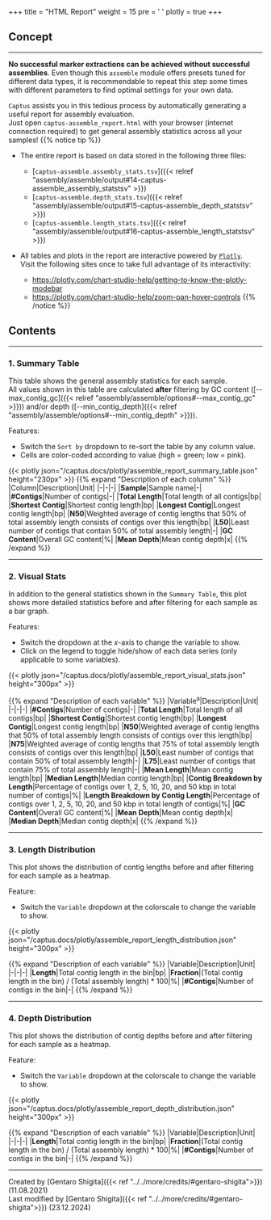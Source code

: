 +++
title = "HTML Report"
weight = 15
pre = '<i class="fas fa-chart-bar"></i> '
plotly = true
+++

## Concept

---
**No successful marker extractions can be achieved without successful assemblies**. Even though this `assemble` module offers presets tuned for different data types, it is recommendable to repeat this step some times with different parameters to find optimal settings for your own data.

`Captus` assists you in this tedious process by automatically generating a useful report for assembly evaluation.  
Just open `captus-assemble_report.html` with your browser (internet connection required) to get general assembly statistics across all your samples!
{{% notice tip %}}

- The entire report is based on data stored in the following three files:
  - [`captus-assemble.assembly_stats.tsv`]({{< relref "assembly/assemble/output#14-captus-assemble_assembly_statstsv" >}})
  - [`captus-assemble.depth_stats.tsv`]({{< relref "assembly/assemble/output#15-captus-assemble_depth_statstsv" >}})
  - [`captus-assemble.length_stats.tsv`]({{< relref "assembly/assemble/output#16-captus-assemble_length_statstsv" >}})
- All tables and plots in the report are interactive powered by [`Plotly`](https://plotly.com/python).  
Visit the following sites once to take full advantage of its interactivity:

  - <https://plotly.com/chart-studio-help/getting-to-know-the-plotly-modebar>
  - <https://plotly.com/chart-studio-help/zoom-pan-hover-controls>
{{% /notice %}}

## Contents

---

### 1. Summary Table

This table shows the general assembly statistics for each sample.  
All values shown in this table are calculated **after** filtering by GC content ([--max_contig_gc]({{< relref "assembly/assemble/options#--max_contig_gc" >}})) and/or depth ([--min_contig_depth]({{< relref "assembly/assemble/options#--min_contig_depth" >}})).

Features:

- Switch the `Sort by` dropdown to re-sort the table by any column value.
- Cells are color-coded according to value (high = green; low = pink).

{{< plotly json="/captus.docs/plotly/assemble_report_summary_table.json" height="230px" >}}
{{% expand "Description of each column" %}}
|Column|Description|Unit|
|-|-|-|
|**Sample**|Sample name|-|
|**#Contigs**|Number of contigs|-|
|**Total Length**|Total length of all contigs|bp|
|**Shortest Contig**|Shortest contig length|bp|
|**Longest Contig**|Longest contig length|bp|
|**N50**|Weighted average of contig lengths that 50% of total assembly length consists of contigs over this length|bp|
|**L50**|Least number of contigs that contain 50% of total assembly length|-|
|**GC Content**|Overall GC content|%|
|**Mean Depth**|Mean contig depth|x|
{{% /expand %}}

---

### 2. Visual Stats

In addition to the general statistics shown in the `Summary Table`, this plot shows more detailed statistics before and after filtering for each sample as a bar graph.  

Features:

- Switch the dropdown at the *x*-axis to change the variable to show.
- Click on the legend to toggle hide/show of each data series (only applicable to some variables).

{{< plotly json="/captus.docs/plotly/assemble_report_visual_stats.json" height="300px" >}}

{{% expand "Description of each variable" %}}
|Variable<sup>a</sup>|Description|Unit|
|-|-|-|
|**#Contigs**|Number of contigs|-|
|**Total Length**|Total length of all contigs|bp|
|**Shortest Contig**|Shortest contig length|bp|
|**Longest Contig**|Longest contig length|bp|
|**N50**|Weighted average of contig lengths that 50% of total assembly length consists of contigs over this length|bp|
|**N75**|Weighted average of contig lengths that 75% of total assembly length consists of contigs over this length|bp|
|**L50**|Least number of contigs that contain 50% of total assembly length|-|
|**L75**|Least number of contigs that contain 75% of total assembly length|-|
|**Mean Length**|Mean contig length|bp|
|**Median Length**|Median contig length|bp|
|**Contig Breakdown by Length**|Percentage of contigs over 1, 2, 5, 10, 20, and 50 kbp in total number of contigs|%|
|**Length Breakdown by Contig Length**|Percentage of contigs over 1, 2, 5, 10, 20, and 50 kbp in total length of contigs|%|
|**GC Content**|Overall GC content|%|
|**Mean Depth**|Mean contig depth|x|
|**Median Depth**|Median contig depth|x|
{{% /expand %}}

---

### 3. Length Distribution

This plot shows the distribution of contig lengths before and after filtering for each sample as a heatmap.

Feature:

- Switch the `Variable` dropdown at the colorscale to change the variable to show.

{{< plotly json="/captus.docs/plotly/assemble_report_length_distribution.json" height="300px" >}}

{{% expand "Description of each variable" %}}
|Variable|Description|Unit|
|-|-|-|
|**Length**|Total contig length in the bin|bp|
|**Fraction**|(Total contig length in the bin) / (Total assembly length) * 100|%|
|**#Contigs**|Number of contigs in the bin|-|
{{% /expand %}}

---

### 4. Depth Distribution

This plot shows the distribution of contig depths before and after filtering for each sample as a heatmap.

Feature:

- Switch the `Variable` dropdown at the colorscale to change the variable to show.

{{< plotly json="/captus.docs/plotly/assemble_report_depth_distribution.json" height="300px" >}}

{{% expand "Description of each variable" %}}
|Variable|Description|Unit|
|-|-|-|
|**Length**|Total contig length in the bin|bp|
|**Fraction**|(Total contig length in the bin) / (Total assembly length) * 100|%|
|**#Contigs**|Number of contigs in the bin|-|
{{% /expand %}}

---
Created by [Gentaro Shigita]({{< ref "../../more/credits/#gentaro-shigita">}}) (11.08.2021)  
Last modified by [Gentaro Shigita]({{< ref "../../more/credits/#gentaro-shigita">}}) (23.12.2024)
